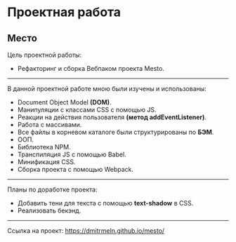 # Проектная работа
## Место

Цель проектной работы:

- Рефакторинг и сборка Вебпаком проекта Mesto.
-------------
В данной проектной работе мною были изучены и использованы:

- Document Object Model **(DOM)**.
- Манипуляции с классами CSS с помощью JS.
- Реакции на действия пользователя **(метод addEventListener)**.
- Работа с массивами.
- Все файлы в корневом каталоге были структурированы по **БЭМ**.
- ООП.
- Библиотека NPM.
- Транспиляция JS с помощью Babel.
- Минификация CSS.
- Сборка проекта с помощью Webpack.
-------------
Планы по доработке проекта:

- Добавить тени для текста с помощью **text-shadow** в CSS.
- Реализовать бекэнд.
-------------
Ссылка на проект: https://dmitrmeln.github.io/mesto/
